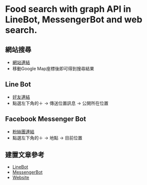 Food search with graph API in LineBot, MessengerBot and web search.
===================================================================

網站搜尋
-------
- [網站連結](https://johnwudevelop.tk/search)
- 移動Google Map座標後即可得到搜尋結果

Line Bot
-------------
- [好友連結](https://line.me/R/ti/p/%40cqh3529k)
- 點選左下角的＋ -> 傳送位置訊息 -> 公開所在位置

Facebook Messenger Bot
-------------
- [粉絲團連結](https://www.facebook.com/%E7%BE%8E%E9%A3%9F%E5%BF%AB%E6%90%9C-844639869021578/?fref=ts)
- 點選左下角的＋ -> 地點 -> 目前位置

建置文章參考
----------
- [LineBot](https://medium.com/@johnwu2613/linebot-%E9%A4%90%E5%BB%B3%E8%B3%87%E8%A8%8A-with-ruby-on-rails-95b592851ca)
- [MessengerBot](https://medium.com/@johnwu2613/%E6%90%9C%E5%B0%8B%E9%A4%90%E5%BB%B3-facebook-bot-ruby-on-rails-b83787bea303)
- [Website](https://medium.com/@johnwu2613/linebot-%E9%A4%90%E5%BB%B3%E8%B3%87%E8%A8%8A-with-ruby-on-rails-95b592851ca)


